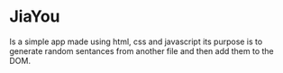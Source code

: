 # JiaYou
Is a simple app made using html, css and javascript its purpose is to generate random sentances from another file and then add them to the DOM.

